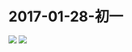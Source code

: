 # 2017-01-28-初一
![](https://bilicover2017.github.io/Android/2017-01-28.jpg)
![](https://bilicover2017.github.io/PC/2017-01-28.jpg)
